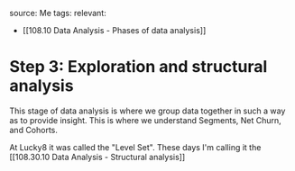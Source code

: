 source: Me
tags: 
relevant: 
- [[108.10 Data Analysis - Phases of data analysis]]

# Step 3: Exploration and structural analysis

This stage of data analysis is where we group data together in such a way as to provide insight. This is where we understand Segments, Net Churn, and Cohorts.

At Lucky8 it was called the "Level Set". These days I'm calling it the [[108.30.10 Data Analysis - Structural analysis]]